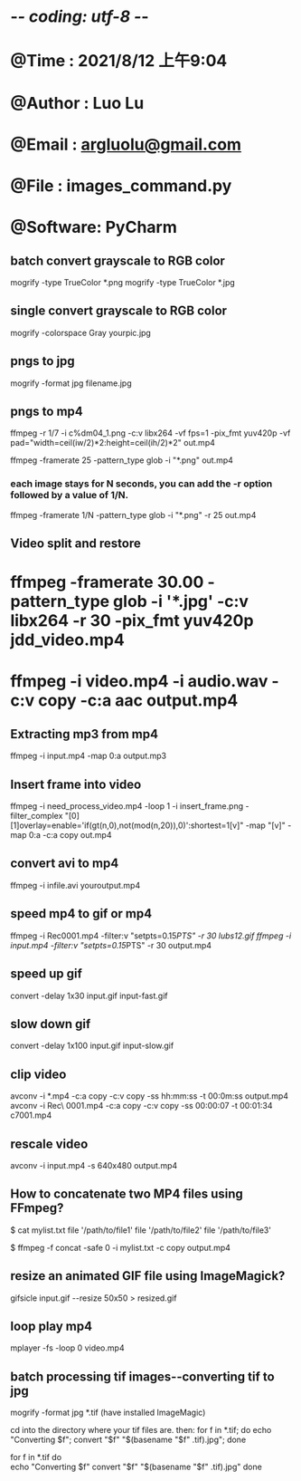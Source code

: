 # -*- coding: utf-8 -*-
# @Time    : 2021/8/12 上午9:04
# @Author  : Luo Lu
# @Email   : argluolu@gmail.com
# @File    : images_command.py
# @Software: PyCharm

## batch convert grayscale to RGB color
mogrify -type TrueColor *.png
mogrify -type TrueColor *.jpg

## single convert grayscale to RGB color
mogrify  -colorspace Gray yourpic.jpg

##  pngs to jpg
mogrify -format jpg filename.jpg

##  pngs to mp4
ffmpeg -r 1/7 -i c%dm04_1.png -c:v libx264 -vf fps=1 -pix_fmt yuv420p -vf pad="width=ceil(iw/2)*2:height=ceil(ih/2)*2" out.mp4

ffmpeg -framerate 25 -pattern_type glob -i "*.png" out.mp4
### each image stays for N seconds, you can add the -r option followed by a value of 1/N.
ffmpeg -framerate 1/N -pattern_type glob -i "*.png" -r 25 out.mp4


##  Video split and restore
# ffmpeg -framerate 30.00 -pattern_type glob -i '*.jpg' -c:v libx264 -r 30 -pix_fmt yuv420p jdd_video.mp4
# ffmpeg -i video.mp4 -i audio.wav -c:v copy -c:a aac output.mp4

## Extracting mp3 from mp4
ffmpeg -i input.mp4 -map 0:a output.mp3

## Insert frame into video
ffmpeg -i need_process_video.mp4 -loop 1 -i insert_frame.png -filter_complex "[0][1]overlay=enable='if(gt(n,0),not(mod(n,20)),0)':shortest=1[v]" -map "[v]" -map 0:a -c:a copy out.mp4


## convert avi to mp4
 ffmpeg -i infile.avi youroutput.mp4
 
## speed mp4 to gif or mp4
ffmpeg -i Rec0001.mp4 -filter:v "setpts=0.15*PTS" -r 30 lubs12.gif
ffmpeg -i input.mp4 -filter:v "setpts=0.15*PTS" -r 30 output.mp4

## speed up gif
convert -delay 1x30 input.gif input-fast.gif

## slow down gif
convert -delay 1x100 input.gif input-slow.gif

## clip video
avconv -i *.mp4 -c:a copy -c:v copy -ss hh:mm:ss -t 00:0m:ss output.mp4
avconv -i Rec\ 0001.mp4 -c:a copy -c:v copy -ss 00:00:07 -t 00:01:34 c7001.mp4

## rescale video
avconv -i input.mp4 -s 640x480 output.mp4

## How to concatenate two MP4 files using FFmpeg?
$ cat mylist.txt
file '/path/to/file1'
file '/path/to/file2'
file '/path/to/file3'
    
$ ffmpeg -f concat -safe 0 -i mylist.txt -c copy output.mp4

## resize an animated GIF file using ImageMagick?
gifsicle input.gif --resize 50x50 > resized.gif

## loop play mp4 
mplayer -fs -loop 0 video.mp4 

## batch processing tif images--converting tif to jpg
mogrify -format jpg *.tif  (have installed ImageMagic)

cd into the directory where your tif files are.
then:
for f in *.tif; do  echo "Converting $f"; convert "$f"  "$(basename "$f" .tif).jpg"; done

for f in *.tif
do  
    echo "Converting $f" 
    convert "$f"  "$(basename "$f" .tif).jpg" 
done














